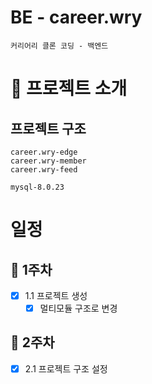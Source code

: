 # BE - career.wry 
    커리어리 클론 코딩 - 백엔드

# 📌 프로젝트 소개
## 프로젝트 구조
```
career.wry-edge
career.wry-member
career.wry-feed

mysql-8.0.23
```

# 일정
## 📌 1주차
- [x] 1.1 프로젝트 생성
  - [x] 멀티모듈 구조로 변경

## 📌 2주차
- [x] 2.1 프로젝트 구조 설정

